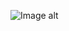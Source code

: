 ![Image alt](https://github.com/VladBoG007/My-images-in-sites-and-repositoryes/blob/main/images_prewies/img1_site30.jpg)
